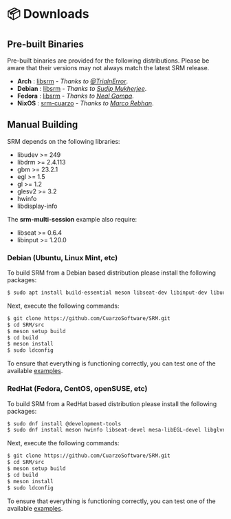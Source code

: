 # 📦 Downloads

## Pre-built Binaries

Pre-built binaries are provided for the following distributions. Please be aware that their versions may not always match the latest SRM release.

* **Arch** : [libsrm](https://aur.archlinux.org/packages/libsrm) - *Thanks to [@TrialnError](https://aur.archlinux.org/account/TrialnError)*.
* **Debian** : [libsrm](https://packages.debian.org/source/sid/libsrm) - *Thanks to [Sudip Mukherjee](https://github.com/sudipm-mukherjee)*.
* **Fedora** : [libsrm](https://copr.fedorainfracloud.org/coprs/ngompa/louvre) - *Thanks to [Neal Gompa](https://github.com/Conan-Kudo)*.
* **NixOS** : [srm-cuarzo](https://search.nixos.org/packages?channel=unstable&show=srm-cuarzo&from=0&size=50&sort=relevance&type=packages&query=srm) - *Thanks to [Marco Rebhan](https://github.com/2xsaiko)*.

## Manual Building

SRM depends on the following libraries:

* libudev >= 249
* libdrm >= 2.4.113
* gbm >= 23.2.1
* egl >= 1.5
* gl >= 1.2
* glesv2 >= 3.2
* hwinfo
* libdisplay-info

The **srm-multi-session** example also require:

* libseat >= 0.6.4
* libinput >= 1.20.0

### Debian (Ubuntu, Linux Mint, etc)

To build SRM from a Debian based distribution please install the following packages:

```bash
$ sudo apt install build-essential meson libseat-dev libinput-dev libudev-dev libdrm-dev libgbm-dev libegl1-mesa-dev libgles2-mesa-dev hwinfo libdisplay-info-dev
```

Next, execute the following commands:

```bash
$ git clone https://github.com/CuarzoSoftware/SRM.git
$ cd SRM/src
$ meson setup build
$ cd build
$ meson install
$ sudo ldconfig
```

To ensure that everything is functioning correctly, you can test one of the available [examples](md_md__examples.html).

### RedHat (Fedora, CentOS, openSUSE, etc)

To build SRM from a RedHat based distribution please install the following packages:

```bash
$ sudo dnf install @development-tools
$ sudo dnf install meson hwinfo libseat-devel mesa-libEGL-devel libglvnd-devel libudev-devel libdrm-devel libgbm-devel libdisplay-info-devel libinput-devel
```

Next, execute the following commands:

```bash
$ git clone https://github.com/CuarzoSoftware/SRM.git
$ cd SRM/src
$ meson setup build
$ cd build
$ meson install
$ sudo ldconfig
```

To ensure that everything is functioning correctly, you can test one of the available [examples](md_md__examples.html).